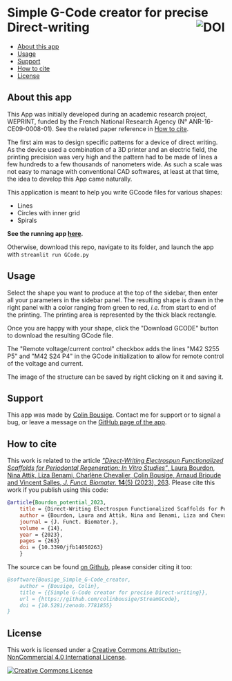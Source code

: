# Simple G-Code creator for precise Direct-writing  <a href="https://zenodo.org/badge/latestdoi/417509535"><img src="https://zenodo.org/badge/417509535.svg" alt="DOI" align="right"></a>


- [About this app](#about-this-app)
- [Usage](#usage)
- [Support](#support)
- [How to cite](#how-to-cite)
- [License](#license)

## About this app

This App was initially developed during an academic research project, WEPRINT, funded by the French National Research Agency (N° ANR-16-CE09-0008-01). See the related paper reference in [How to cite](#how-to-cite).

The first aim was to design specific patterns for a device of direct writing. As the device used a combination of a 3D printer and an electric field, the printing precision was very high and the pattern had to be made of lines a few hundreds to a few thousands of nanometers wide. As such a scale was not easy to manage with conventional CAD softwares, at least at that time, the idea to develop this App came naturally.

This application is meant to help you write GCcode files for various shapes:

- Lines
- Circles with inner grid
- Spirals

**See the running app [here](https://share.streamlit.io/colinbousige/streamgcode/GCode.py).**

Otherwise, download this repo, navigate to its folder, and launch the app with `streamlit run GCode.py`

## Usage

Select the shape you want to produce at the top of the sidebar, then enter all your parameters in the sidebar panel. The resulting shape is drawn in the right panel with a color ranging from green to red, *i.e.* from start to end of the printing. The printing area is represented by the thick black rectangle.

Once you are happy with your shape, click the "Download GCODE" button to download the resulting GCode file.

The "Remote voltage/current control" checkbox adds the lines "M42 S255 P5" and "M42 S24 P4" in the GCode initialization to allow for remote control of the voltage and current.

The image of the structure can be saved by right clicking on it and saving it.

## Support

This app was made by [Colin Bousige](mailto:colin.bousige@cnrs.fr). Contact me for support or to signal a bug, or leave a message on the [GitHub page of the app](https://github.com/colinbousige/StreamGCode).

## How to cite

This work is related to the article [*"Direct-Writing Electrospun Functionalized Scaffolds for Periodontal Regeneration: In Vitro Studies"*, Laura Bourdon, Nina Attik, Liza Benami, Charlène Chevalier, Colin Bousige, Arnaud Brioude and Vincent Salles, *J. Funct. Biomater.* **14**(5) (2023), 263](https://doi.org/10.3390/jfb14050263). Please cite this work if you publish using this code:

```bibtex
@article{Bourdon_potential_2023,
    title = {Direct-Writing Electrospun Functionalized Scaffolds for Periodontal Regeneration: In Vitro Studies},
    author = {Bourdon, Laura and Attik, Nina and Benami, Liza and Chevalier, Charlène and Bousige, Colin and Brioude, Arnaud and Salles, Vincent},
    journal = {J. Funct. Biomater.},
    volume = {14},
    year = {2023},
    pages = {263}
    doi = {10.3390/jfb14050263}
    }
```

The source can be found [on Github](https://github.com/colinbousige/StreamGCode), please consider citing it too:

```bibtex
@software{Bousige_Simple_G-Code_creator,
    author = {Bousige, Colin},
    title = {{Simple G-Code creator for precise Direct-writing}},
    url = {https://github.com/colinbousige/StreamGCode},
    doi = {10.5281/zenodo.7781855}
}
```

## License

This work is licensed under a <a rel="license" href="http://creativecommons.org/licenses/by-nc/4.0/">Creative Commons Attribution-NonCommercial 4.0 International License</a>.

<a rel="license" href="http://creativecommons.org/licenses/by-nc/4.0/"><img alt="Creative Commons License" style="border-width:0" src="https://i.creativecommons.org/l/by-nc/4.0/88x31.png" /></a>
